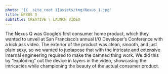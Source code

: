 ```yaml
---
photo: '{{ _site_root }}assets/img/Nexus_1.jpg'
title: NEXUS Q
subTitle: CREATIVE \ LAUNCH VIDEO
---
```

<p>The Nexus Q was Google’s first consumer home product, which they wanted to unveil at San Francisco’s annual I/O Developer’s Conference with a kick ass video. The exterior of the product was clean, smooth, and just plain sexy, so we wanted to juxtapose that with the intricate and extensive internal engineering required to make the damned thing work. We did this by “exploding” out the device in layers in the video, showcasing the intricacies while championing the beauty of the actual consumer product.</p>